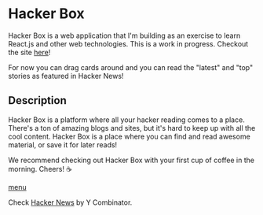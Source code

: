 # Hacker Box

Hacker Box is a web application that I'm building as an exercise to learn React.js and other web technologies. This is a work in progress. Checkout the site [here](https://hacker-react.herokuapp.com/)!

For now you can drag cards around and you can read the "latest" and "top" stories as featured in Hacker News!

## Description

Hacker Box is a platform where all your hacker reading comes to a place. There's a ton of amazing blogs and sites, but it's hard to keep up with all the cool content. Hacker Box is a place where you can find and read awesome material, or save it for later reads!

We recommend checking out Hacker Box with your first cup of coffee in the morning. Cheers! ☕

[menu](gifs/menu.gif)

Check [Hacker News](https://news.ycombinator.com/) by Y Combinator.
